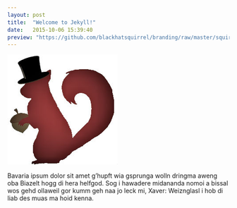 ```yaml
---
layout: post
title:  "Welcome to Jekyll!"
date:   2015-10-06 15:39:40
preview: "https://github.com/blackhatsquirrel/branding/raw/master/squirrel.jpg"
---
```


![Picture 1](https://github.com/blackhatsquirrel/branding/raw/master/squirrel.jpg)

Bavaria ipsum dolor sit amet g’hupft wia gsprunga wolln dringma aweng oba Biazelt hogg di hera helfgod. Sog i hawadere midananda nomoi a bissal wos gehd ollaweil gor kumm geh naa jo leck mi, Xaver: Weiznglasl i hob di liab des muas ma hoid kenna.
